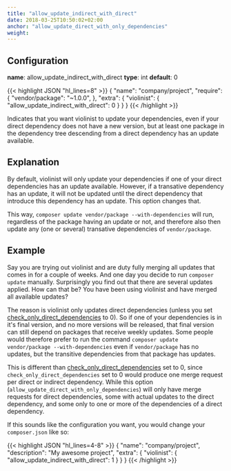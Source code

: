 ```yaml
---
title: "allow_update_indirect_with_direct"
date: 2018-03-25T10:50:02+02:00
anchor: "allow_update_direct_with_only_dependencies"
weight:
---
```


## Configuration

__name__: allow_update_indirect_with_direct
__type__: int
__default__: 0

{{< highlight JSON "hl_lines=8" >}}
{
  "name": "company/project",
  "require": {
    "vendor/package": "~1.0.0",
  },
  "extra": {
    "violinist": {
      "allow_update_indirect_with_direct": 0
    }
  }
}
{{< /highlight >}}

Indicates that you want violinist to update your dependencies, even if your direct dependency does not have a new version, but at least one package in the dependency tree descending from a direct dependency has an update available.

## Explanation

By default, violinist will only update your dependencies if one of your direct dependencies has an update available. However, if a transative dependency has an update, it will not be updated until the direct dependency that introduce this dependency has an update. This option changes that.

This way, `composer update vendor/package --with-dependencies` will run, regardless of the package having an update or not, and therefore also then update any (one or several) transative dependencies of `vendor/package`.

## Example

Say you are trying out violinist and are duty fully merging all updates that comes in for a couple of weeks. And one day you decide to run `composer update` manually. Surprisingly you find out that there are several updates applied. How can that be? You have been using violinist and have merged all available updates?

The reason is violinist only updates direct dependencies (unless you set [check_only_direct_dependencies](#check-only-direct) to 0). So if one of your dependencies is in it's final version, and no more versions will be released, that final version can still depend on packages that receive weekly updates. Some people would therefore prefer to run the command `composer update vendor/package --with-dependencies` even if `vendor/package` has no updates, but the transitive dependencies from that package has updates.

This is different than [check_only_direct_dependencies](#check-only-direct) set to 0, since `check_only_direct_dependencies` set to 0 would produce one merge request per direct or indirect dependency. While this option (`allow_update_direct_with_only_dependencies`) will only have merge requests for direct dependencies, some with actual updates to the direct dependency, and some only to one or more of the dependencies of a direct dependency.

If this sounds like the configuration you want, you would change your `composer.json` like so:

{{< highlight JSON "hl_lines=4-8" >}}
{
  "name": "company/project",
  "description": "My awesome project",
  "extra": {
    "violinist": {
      "allow_update_indirect_with_direct": 1
    }
  }
}
{{< /highlight >}}
